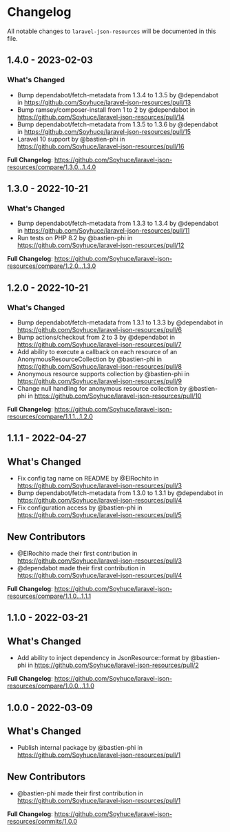 # Changelog

All notable changes to `laravel-json-resources` will be documented in this file.

## 1.4.0 - 2023-02-03

### What's Changed

- Bump dependabot/fetch-metadata from 1.3.4 to 1.3.5 by @dependabot in https://github.com/Soyhuce/laravel-json-resources/pull/13
- Bump ramsey/composer-install from 1 to 2 by @dependabot in https://github.com/Soyhuce/laravel-json-resources/pull/14
- Bump dependabot/fetch-metadata from 1.3.5 to 1.3.6 by @dependabot in https://github.com/Soyhuce/laravel-json-resources/pull/15
- Laravel 10 support by @bastien-phi in https://github.com/Soyhuce/laravel-json-resources/pull/16

**Full Changelog**: https://github.com/Soyhuce/laravel-json-resources/compare/1.3.0...1.4.0

## 1.3.0 - 2022-10-21

### What's Changed

- Bump dependabot/fetch-metadata from 1.3.3 to 1.3.4 by @dependabot in https://github.com/Soyhuce/laravel-json-resources/pull/11
- Run tests on PHP 8.2 by @bastien-phi in https://github.com/Soyhuce/laravel-json-resources/pull/12

**Full Changelog**: https://github.com/Soyhuce/laravel-json-resources/compare/1.2.0...1.3.0

## 1.2.0 - 2022-10-21

### What's Changed

- Bump dependabot/fetch-metadata from 1.3.1 to 1.3.3 by @dependabot in https://github.com/Soyhuce/laravel-json-resources/pull/6
- Bump actions/checkout from 2 to 3 by @dependabot in https://github.com/Soyhuce/laravel-json-resources/pull/7
- Add ability to execute a callback on each resource of an AnonymousResourceCollection by @bastien-phi in https://github.com/Soyhuce/laravel-json-resources/pull/8
- Anonymous resource supports collection by @bastien-phi in https://github.com/Soyhuce/laravel-json-resources/pull/9
- Change null handling for anonymous resource collection by @bastien-phi in https://github.com/Soyhuce/laravel-json-resources/pull/10

**Full Changelog**: https://github.com/Soyhuce/laravel-json-resources/compare/1.1.1...1.2.0

## 1.1.1 - 2022-04-27

## What's Changed

- Fix config tag name on README by @ElRochito in https://github.com/Soyhuce/laravel-json-resources/pull/3
- Bump dependabot/fetch-metadata from 1.3.0 to 1.3.1 by @dependabot in https://github.com/Soyhuce/laravel-json-resources/pull/4
- Fix configuration access by @bastien-phi in https://github.com/Soyhuce/laravel-json-resources/pull/5

## New Contributors

- @ElRochito made their first contribution in https://github.com/Soyhuce/laravel-json-resources/pull/3
- @dependabot made their first contribution in https://github.com/Soyhuce/laravel-json-resources/pull/4

**Full Changelog**: https://github.com/Soyhuce/laravel-json-resources/compare/1.1.0...1.1.1

## 1.1.0 - 2022-03-21

## What's Changed

- Add ability to inject dependency in JsonResource::format by @bastien-phi in https://github.com/Soyhuce/laravel-json-resources/pull/2

**Full Changelog**: https://github.com/Soyhuce/laravel-json-resources/compare/1.0.0...1.1.0

## 1.0.0 - 2022-03-09

## What's Changed

- Publish internal package by @bastien-phi in https://github.com/Soyhuce/laravel-json-resources/pull/1

## New Contributors

- @bastien-phi made their first contribution in https://github.com/Soyhuce/laravel-json-resources/pull/1

**Full Changelog**: https://github.com/Soyhuce/laravel-json-resources/commits/1.0.0
